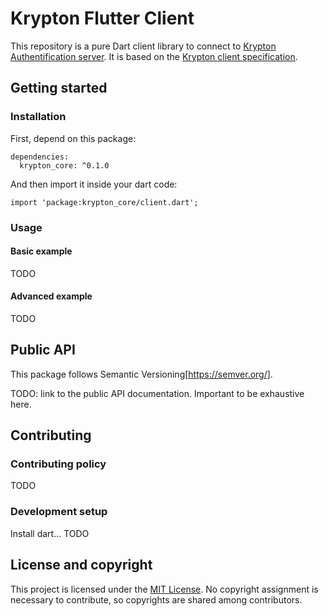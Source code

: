 # Krypton Flutter Client

This repository is a pure Dart client library to connect to [Krypton Authentification server](https://github.com/krypton-org/krypton-auth).
It is based on the [Krypton client specification](https://github.com/krypton-org/krypton-drafts/tree/master/client).

## Getting started

### Installation

First, depend on this package:

```
dependencies:
  krypton_core: ^0.1.0
```

And then import it inside your dart code:

```
import 'package:krypton_core/client.dart';
```

### Usage

#### Basic example

TODO

#### Advanced example

TODO

## Public API

This package follows Semantic Versioning[https://semver.org/].

TODO: link to the public API documentation. Important to be exhaustive here.

## Contributing

### Contributing policy

TODO

### Development setup

Install dart...
TODO

## License and copyright

This project is licensed under the [MIT License](LICENSE).
No copyright assignment is necessary to contribute, so copyrights are shared among contributors.
